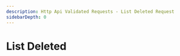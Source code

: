 ```yaml
---
description: Http Api Validated Requests - List Deleted Request
sidebarDepth: 0
---
```


# List Deleted